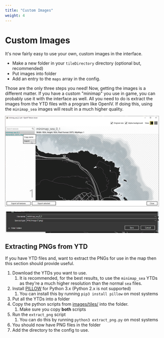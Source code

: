 ```yaml
---
title: "Custom Images"
weight: 4
---
```


# Custom Images

It's now fairly easy to use your own, custom images in the interface.

- Make a new folder in your `tileDirectory` directory (optional but, recommended)
- Put images into folder
- Add an entry to the `maps` array in the config.

Those are the only three steps you need!
Now, getting the images is a different matter.
If you have a custom "minimap" you use in game, you can probably use it with the interface as well. 
All you need to do is extract the images from the YTD files with a program like OpenIV.
If doing this, using the `minimap_sea` images will result in a much higher quality.

![Export](./images/7339a06b77d8594c0131883d1.png)

![Saving](./images/8ba2d745e29330e7b388de0ae.png)


## Extracting PNGs from YTD

If you have YTD files and, want to extract the PNGs for use in the map then this section should provide useful.

1. Download the YTDs you want to use.
   1. It is recommended, for the best results, to use the `minimap_sea` YTDs as they're a much higher resolution than the normal `sea` files.
2. Install [PILLOW](https://pillow.readthedocs.io/en/stable/) for Python 3.x (Python 2.x is not supported)
   1. You can install this by running `pip3 install pillow` on most systems
3. Put all the YTDs into a folder
4. Copy the python scripts from [images/tiles/](https://github.com/TGRHavoc/live_map-interface/tree/master/images/tiles) into the folder.
   1. Make sure you copy **both** scripts
5. Run the `extract_png` script
   1. You can do this by running `python3 extract_png.py` on most systems
6. You should now have PNG files in the folder
7. Add the directory to the config to use.
